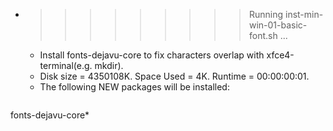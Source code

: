 * >>>>>>>>> Running inst-min-win-01-basic-font.sh ...
  * Install fonts-dejavu-core to fix characters overlap with xfce4-terminal(e.g. mkdir).
  * Disk size = 4350108K. Space Used = 4K. Runtime = 00:00:00:01.
  * The following NEW packages will be installed:
  ```bash
fonts-dejavu-core*
  ```
